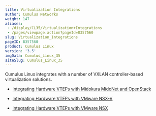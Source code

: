 ```yaml
---
title: Virtualization Integrations
author: Cumulus Networks
weight: 147
aliases:
 - /display/CL35/Virtualization+Integrations
 - /pages/viewpage.action?pageId=8357560
slug: Virtualization_Integrations
pageID: 8357560
product: Cumulus Linux
version: '3.5'
imgData: Cumulus_Linux_35
siteSlug: Cumulus_Linux_35
---
```

Cumulus Linux integrates with a number of VXLAN controller-based
virtualization solutions.

  - [Integrating Hardware VTEPs with Midokura MidoNet and
    OpenStack](/Integrating_Hardware_VTEPs_with_Midokura_MidoNet_and_OpenStack.html)

  - [Integrating Hardware VTEPs with VMware
    NSX-V](/Integrating_Hardware_VTEPs_with_VMware_NSX-V.html)

  - [Integrating Hardware VTEPs with VMware
    NSX](/Integrating_Hardware_VTEPs_with_VMware_NSX.html)

<article id="html-search-results" class="ht-content" style="display: none;">

</article>

<footer id="ht-footer">

</footer>
